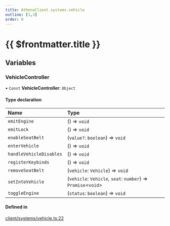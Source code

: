 ```yaml
---
title: AthenaClient.systems.vehicle
outline: [1,3]
order: 0
---
```


# {{ $frontmatter.title }}


## Variables

### VehicleController

• `Const` **VehicleController**: `Object`

#### Type declaration

| Name | Type |
| :------ | :------ |
| `emitEngine` | () => `void` |
| `emitLock` | () => `void` |
| `enableSeatBelt` | (`value?`: `boolean`) => `void` |
| `enterVehicle` | () => `void` |
| `handleVehicleDisables` | () => `void` |
| `registerKeybinds` | () => `void` |
| `removeSeatBelt` | (`vehicle`: `Vehicle`) => `void` |
| `setIntoVehicle` | (`vehicle`: `Vehicle`, `seat`: `number`) => `Promise`<`void`\> |
| `toggleEngine` | (`status`: `boolean`) => `void` |

#### Defined in

[client/systems/vehicle.ts:22](https://github.com/Stuyk/altv-athena/blob/9c488f0/src/core/client/systems/vehicle.ts#L22)
